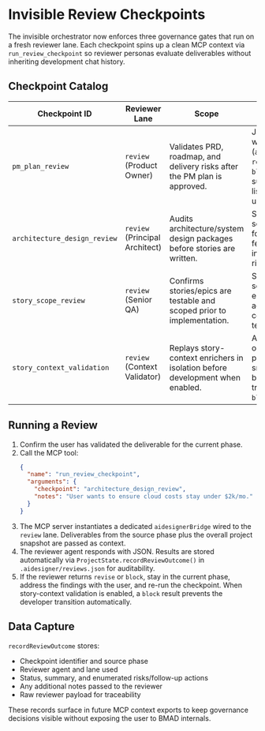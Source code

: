 # Invisible Review Checkpoints

The invisible orchestrator now enforces three governance gates that run on a fresh reviewer lane. Each checkpoint spins up a clean MCP context via `run_review_checkpoint` so reviewer personas evaluate deliverables without inheriting development chat history.

## Checkpoint Catalog

| Checkpoint ID                | Reviewer Lane                  | Scope                                                                         | Expected Output                                                                                        |
| ---------------------------- | ------------------------------ | ----------------------------------------------------------------------------- | ------------------------------------------------------------------------------------------------------ |
| `pm_plan_review`             | `review` (Product Owner)       | Validates PRD, roadmap, and delivery risks after the PM plan is approved.     | JSON payload with status (`approve`, `revise`, or `block`), summary, risk list, and follow-up actions. |
| `architecture_design_review` | `review` (Principal Architect) | Audits architecture/system design packages before stories are written.        | Same JSON schema focusing on feasibility and integration risks.                                        |
| `story_scope_review`         | `review` (Senior QA)           | Confirms stories/epics are testable and scoped prior to implementation.       | Same JSON schema with emphasis on acceptance coverage and testability.                                 |
| `story_context_validation`   | `review` (Context Validator)   | Replays story-context enrichers in isolation before development when enabled. | Auto-recorded outcome with persona/section snapshot; blocks dev transition on `block` status.          |

## Running a Review

1. Confirm the user has validated the deliverable for the current phase.
2. Call the MCP tool:
   ```json
   {
     "name": "run_review_checkpoint",
     "arguments": {
       "checkpoint": "architecture_design_review",
       "notes": "User wants to ensure cloud costs stay under $2k/mo."
     }
   }
   ```
3. The MCP server instantiates a dedicated `aidesignerBridge` wired to the `review` lane. Deliverables from the source phase plus the overall project snapshot are passed as context.
4. The reviewer agent responds with JSON. Results are stored automatically via `ProjectState.recordReviewOutcome()` in `.aidesigner/reviews.json` for auditability.
5. If the reviewer returns `revise` or `block`, stay in the current phase, address the findings with the user, and re-run the checkpoint. When story-context validation is enabled, a `block` result prevents the developer transition automatically.

## Data Capture

`recordReviewOutcome` stores:

- Checkpoint identifier and source phase
- Reviewer agent and lane used
- Status, summary, and enumerated risks/follow-up actions
- Any additional notes passed to the reviewer
- Raw reviewer payload for traceability

These records surface in future MCP context exports to keep governance decisions visible without exposing the user to BMAD internals.
